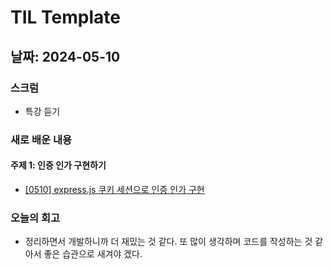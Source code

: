 # TIL Template

## 날짜: 2024-05-10

### 스크럼
- 특강 듣기
  
### 새로 배운 내용
#### 주제 1: 인증 인가 구현하기
- [\[0510\] express.js 쿠키 세션으로 인증 인가 구현](https://github.com/100-hours-a-week/haisely-til/blob/main/참고자료/0510_express.js쿠키세션으로인증인가구현.md)


### 오늘의 회고
- 정리하면서 개발하니까 더 재밌는 것 같다. 또 많이 생각하며 코드를 작성하는 것 같아서 좋은 습관으로 새겨야 겠다.
